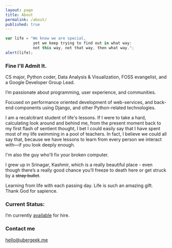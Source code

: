 ```yaml
---
layout: page
title: About
permalink: /about/
published: true
---
```


```javascript
var life = "We know we are special, 
            yet we keep trying to find out in what way: 
            not this way, not that way, then what way.";
alert(life);
```

### Fine I'll Admit It.

CS major, Python coder, Data Analysis & Visualization, FOSS evangelist, and a Google Developer Group Lead.

I’m passionate about programming, user experience, and communities. 

Focused on performance oriented development of web-services, and back-end components using Django, and other Python-related technologies.

I am a recalcitrant student of life's lessons. If I were to take a hard, calculating look around and behind me, from the present moment back to my first flash of sentient thought, I bet I could easily say that I have spent most of my life swimming in a pool of teachers. In fact, I believe we could all say that, because we have lessons to learn from every person we interact with—if you look deeply enough.

I'm also the guy who'll fix your broken computer. 

I grew up in Srinagar, Kashmir, which is a really beautiful place - even though there’s a really good chance you’ll freeze to death here or get struck by a ~~stray bullet~~.

Learning from life with each passing day. Life is such an amazing gift. Thank God for sapience.






### Current Status:

I’m currently [available](mailto:hire@ubergeek.me) for hire.

### Contact me

[hello@ubergeek.me](mailto:hello@ubergeek.me)
